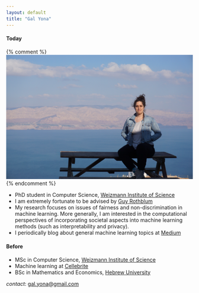 ```yaml
---
layout: default
title: "Gal Yona"
---
```



#### Today
{% comment %}
<img src="imgs/p_img.jpg" alt="Avatar">
{% endcomment %}


- PhD student in Computer Science, [Weizmann Institute of Science](https://weizmann.ac.il)
- I am extremely fortunate to be advised by [Guy Rothblum](https://guyrothblum.wordpress.com/)
- My research focuses on issues of fairness and non-discrimination in machine learning. More generally, I am interested in the computational perspectives of incorporating societal aspects into machine learning methods (such as interpretability and privacy).
- I periodically blog about general machine learning topics at [Medium](https://towardsdatascience.com/@galyona)

#### Before

- MSc in Computer Science, [Weizmann Institute of Science](https://weizmann.ac.il)
- Machine learning at [Cellebrite](https://www.cellebrite.com/en/home/)
- BSc in Mathematics and Economics, [Hebrew University](https://new.huji.ac.il/)

*contact*: gal.yona@gmail.com 
